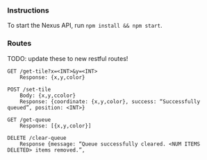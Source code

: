 
### Instructions

To start the Nexus API, run `npm install && npm start`.

### Routes

TODO: update these to new restful routes!

```
GET /get-tile?x=<INT>&y=<INT>
    Response: {x,y,color}

POST /set-tile
    Body: {x,y,ccolor}
    Response: {coordinate: {x,y,color}, success: “Successfully queued”, position: <INT>}

GET /get-queue
    Response: [{x,y,color}]

DELETE /clear-queue
    Response {message: “Queue successfully cleared. <NUM ITEMS DELETED> items removed.”,
```
